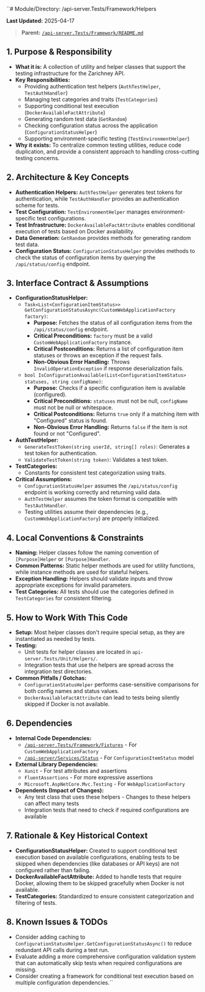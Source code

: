 ``# Module/Directory: /api-server.Tests/Framework/Helpers

**Last Updated:** 2025-04-17

> **Parent:** [`/api-server.Tests/Framework/README.md`](../README.md)

## 1. Purpose & Responsibility

* **What it is:** A collection of utility and helper classes that support the testing infrastructure for the Zarichney API.
* **Key Responsibilities:**
    * Providing authentication test helpers (`AuthTestHelper`, `TestAuthHandler`)
    * Managing test categories and traits (`TestCategories`)
    * Supporting conditional test execution (`DockerAvailableFactAttribute`)
    * Generating random test data (`GetRandom`)
    * Checking configuration status across the application (`ConfigurationStatusHelper`)
    * Supporting environment-specific testing (`TestEnvironmentHelper`)
* **Why it exists:** To centralize common testing utilities, reduce code duplication, and provide a consistent approach to handling cross-cutting testing concerns.

## 2. Architecture & Key Concepts

* **Authentication Helpers:** `AuthTestHelper` generates test tokens for authentication, while `TestAuthHandler` provides an authentication scheme for tests.
* **Test Configuration:** `TestEnvironmentHelper` manages environment-specific test configurations.
* **Test Infrastructure:** `DockerAvailableFactAttribute` enables conditional execution of tests based on Docker availability.
* **Data Generation:** `GetRandom` provides methods for generating random test data.
* **Configuration Status:** `ConfigurationStatusHelper` provides methods to check the status of configuration items by querying the `/api/status/config` endpoint.

## 3. Interface Contract & Assumptions

* **ConfigurationStatusHelper:**
    * `Task<List<ConfigurationItemStatus>> GetConfigurationStatusAsync(CustomWebApplicationFactory factory)`:
        * **Purpose:** Fetches the status of all configuration items from the `/api/status/config` endpoint.
        * **Critical Preconditions:** `factory` must be a valid `CustomWebApplicationFactory` instance.
        * **Critical Postconditions:** Returns a list of configuration item statuses or throws an exception if the request fails.
        * **Non-Obvious Error Handling:** Throws `InvalidOperationException` if response deserialization fails.
    * `bool IsConfigurationAvailable(List<ConfigurationItemStatus> statuses, string configName)`:
        * **Purpose:** Checks if a specific configuration item is available (configured).
        * **Critical Preconditions:** `statuses` must not be null, `configName` must not be null or whitespace.
        * **Critical Postconditions:** Returns `true` only if a matching item with "Configured" status is found.
        * **Non-Obvious Error Handling:** Returns `false` if the item is not found or not "Configured".
* **AuthTestHelper:**
    * `GenerateTestToken(string userId, string[] roles)`: Generates a test token for authentication.
    * `ValidateTestToken(string token)`: Validates a test token.
* **TestCategories:**
    * Constants for consistent test categorization using traits.
* **Critical Assumptions:**
    * `ConfigurationStatusHelper` assumes the `/api/status/config` endpoint is working correctly and returning valid data.
    * `AuthTestHelper` assumes the token format is compatible with `TestAuthHandler`.
    * Testing utilities assume their dependencies (e.g., `CustomWebApplicationFactory`) are properly initialized.

## 4. Local Conventions & Constraints

* **Naming:** Helper classes follow the naming convention of `[Purpose]Helper` or `[Purpose]Handler`.
* **Common Patterns:** Static helper methods are used for utility functions, while instance methods are used for stateful helpers.
* **Exception Handling:** Helpers should validate inputs and throw appropriate exceptions for invalid parameters.
* **Test Categories:** All tests should use the categories defined in `TestCategories` for consistent filtering.

## 5. How to Work With This Code

* **Setup:** Most helper classes don't require special setup, as they are instantiated as needed by tests.
* **Testing:**
    * Unit tests for helper classes are located in `api-server.Tests/Unit/Helpers/`.
    * Integration tests that use the helpers are spread across the integration test directories.
* **Common Pitfalls / Gotchas:**
    * `ConfigurationStatusHelper` performs case-sensitive comparisons for both config names and status values.
    * `DockerAvailableFactAttribute` can lead to tests being silently skipped if Docker is not available.

## 6. Dependencies

* **Internal Code Dependencies:**
    * [`/api-server.Tests/Framework/Fixtures`](Framework/Fixtures/README.md) - For `CustomWebApplicationFactory`
    * [`/api-server/Services/Status`](../../api-server/Services/Status/README.md) - For `ConfigurationItemStatus` model
* **External Library Dependencies:**
    * `Xunit` - For test attributes and assertions
    * `FluentAssertions` - For more expressive assertions
    * `Microsoft.AspNetCore.Mvc.Testing` - For `WebApplicationFactory`
* **Dependents (Impact of Changes):**
    * Any test class that uses these helpers - Changes to these helpers can affect many tests
    * Integration tests that need to check if required configurations are available

## 7. Rationale & Key Historical Context

* **ConfigurationStatusHelper:** Created to support conditional test execution based on available configurations, enabling tests to be skipped when dependencies (like databases or API keys) are not configured rather than failing.
* **DockerAvailableFactAttribute:** Added to handle tests that require Docker, allowing them to be skipped gracefully when Docker is not available.
* **TestCategories:** Standardized to ensure consistent categorization and filtering of tests.

## 8. Known Issues & TODOs

* Consider adding caching to `ConfigurationStatusHelper.GetConfigurationStatusAsync()` to reduce redundant API calls during a test run.
* Evaluate adding a more comprehensive configuration validation system that can automatically skip tests when required configurations are missing.
* Consider creating a framework for conditional test execution based on multiple configuration dependencies.``